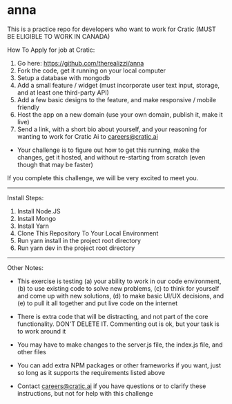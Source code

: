 # anna
This is a practice repo for developers who want to work for Cratic (MUST BE ELIGIBLE TO WORK IN CANADA)

How To Apply for job at Cratic:

1. Go here: https://github.com/therealizzi/anna
2. Fork the code, get it running on your local computer
3. Setup a database with mongodb
4. Add a small feature / widget (must incorporate user text input, storage, and at least one third-party API)
5. Add a few basic designs to the feature, and make responsive / mobile friendly
6. Host the app on a new domain (use your own domain, publish it, make it live)
7. Send a link, with a short bio about yourself, and your reasoning for wanting to work for Cratic Ai to careers@cratic.ai 

- Your challenge is to figure out how to get this running, make the changes, get it hosted, and without re-starting from scratch (even though that may be faster)

If you complete this challenge, we will be very excited to meet you.

------------------------

Install Steps:

1. Install Node.JS
2. Install Mongo
3. Install Yarn
4. Clone This Repository To Your Local Environment
5. Run yarn install in the project root directory
6. Run yarn dev in the project root directory

------------------------

Other Notes: 
- This exercise is testing (a) your ability to work in our code environment, (b) to use existing code to solve new problems, (c) to think for yourself and come up with new solutions, (d) to make basic UI/UX decisions, and (e) to pull it all together and put live code on the internet
- There is extra code that will be distracting, and not part of the core functionality. DON'T DELETE IT. Commenting out is ok, but your task is to work around it
- You may have to make changes to the server.js file, the index.js file, and other files
- You can add extra NPM packages or other frameworks if you want, just so long as it supports the requirements listed above

- Contact careers@cratic.ai if you have questions or to clarify these instructions, but not for help with this challenge
